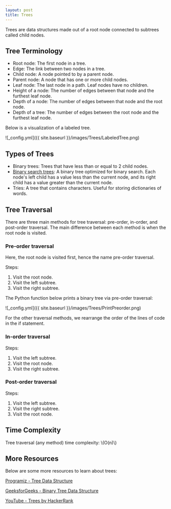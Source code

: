 ```yaml
---
layout: post
title: Trees
---
```


Trees are data structures made out of a root node connected to subtrees called child nodes.

## Tree Terminology
- Root node: The first node in a tree.
- Edge: The link between two nodes in a tree.
- Child node: A node pointed to by a parent node.
- Parent node: A node that has one or more child nodes.
- Leaf node: The last node in a path. Leaf nodes have no children.
- Height of a node: The number of edges between that node and the furthest leaf node.
- Depth of a node: The number of edges between that node and the root node.
- Depth of a tree: The number of edges between the root node and the furthest leaf node.

Below is a visualization of a labeled tree.

![_config.yml]({{ site.baseurl }}/images/Trees/LabeledTree.png)

## Types of Trees
- Binary trees: Trees that have less than or equal to 2 child nodes.
- [Binary search trees](https://ryanbhuynh.github.io/Binary-Search-Trees/): A binary tree optimized for binary search. Each node's left child has a value less than the current node, and its right child has a value greater than the current node.
- Tries: A tree that contains characters. Useful for storing dictionaries of words.

## Tree Traversal
There are three main methods for tree traversal: pre-order, in-order, and post-order traversal.
The main difference between each method is when the root node is visited.

### Pre-order traversal
Here, the root node is visited first, hence the name pre-order traversal.

Steps:
1. Visit the root node.
2. Visit the left subtree.
3. Visit the right subtree.

The Python function below prints a binary tree via pre-order traversal:

![_config.yml]({{ site.baseurl }}/images/Trees/PrintPreorder.png)

For the other traversal methods, we rearrange the order of the lines of code in the if statement.

### In-order traversal
Steps:
1. Visit the left subtree.
2. Visit the root node.
3. Visit the right subtree.

### Post-order traversal
Steps:
1. Visit the left subtree.
2. Visit the right subtree.
3. Visit the root node.

## Time Complexity
Tree traversal (any method) time complexity: \\(O(n)\\)

## More Resources
Below are some more resources to learn about trees:

[Programiz - Tree Data Structure](https://www.programiz.com/dsa/trees)

[GeeksforGeeks - Binary Tree Data Structure](https://www.geeksforgeeks.org/binary-tree-data-structure/)

[YouTube - Trees by HackerRank](https://www.youtube.com/watch?v=oSWTXtMglKE)
